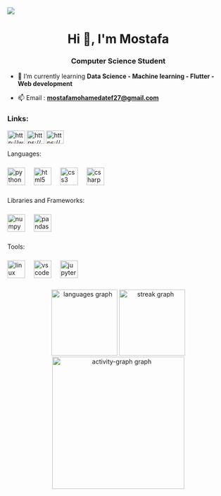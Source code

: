 <img src="https://github.com/Mostafa-Mohamed-Atef/Mostafa-Mohamed-Atef/assets/151864798/54c769cc-f42b-458d-b816-90b99828eec0">
<h1 align="center">Hi 👋, I'm Mostafa</h1>
<h3 align="center">Computer Science Student</h3>

- 🌱 I’m currently learning **Data Science - Machine learning - Flutter - Web development**

- 📫 Email : **mostafamohamedatef27@gmail.com**

<h3 align="left">Links:</h3>
<p align="left">
<a href="https://linkedin.com/in/http://www.linkedin.com/in/mostafa-mohamed-atef" target="blank"><img align="center" src="https://raw.githubusercontent.com/rahuldkjain/github-profile-readme-generator/master/src/images/icons/Social/linked-in-alt.svg" alt="http://www.linkedin.com/in/mostafa-mohamed-atef" height="30" width="40" /></a>
<a href="https://kaggle.com/https://www.kaggle.com/mostafaatefffff" target="blank"><img align="center" src="https://raw.githubusercontent.com/rahuldkjain/github-profile-readme-generator/master/src/images/icons/Social/kaggle.svg" alt="https://www.kaggle.com/mostafaatefffff" height="30" width="40" /></a>
<a href="https://www.hackerrank.com/profile/mostafa_atef3" target="blank"><img align="center" src="https://raw.githubusercontent.com/rahuldkjain/github-profile-readme-generator/master/src/images/icons/Social/hackerrank.svg" alt="https://www.hackerrank.com/profile/mostafa_atef3" height="30" width="40" /></a>
</p>

<p align="left">Languages:</p>

###

<div align="left">
  <img src="https://cdn.jsdelivr.net/gh/devicons/devicon/icons/python/python-plain.svg" height="40" alt="python logo"  />
  <img width="12" />
  <img src="https://cdn.jsdelivr.net/gh/devicons/devicon/icons/html5/html5-plain.svg" height="40" alt="html5 logo"  />
  <img width="12" />
  <img src="https://cdn.jsdelivr.net/gh/devicons/devicon/icons/css3/css3-plain.svg" height="40" alt="css3 logo"  />
  <img width="12" />
  <img src="https://cdn.jsdelivr.net/gh/devicons/devicon/icons/csharp/csharp-plain.svg" height="40" alt="csharp logo"  />
</div>

###

<p align="left">Libraries and Frameworks:</p>

###

<div align="left">
  <img src="https://cdn.jsdelivr.net/gh/devicons/devicon/icons/numpy/numpy-original.svg" height="40" alt="numpy logo"  />
  <img width="12" />
  <img src="https://cdn.jsdelivr.net/gh/devicons/devicon/icons/pandas/pandas-original.svg" height="40" alt="pandas logo"  />
</div>

###

<p align="left">Tools:</p>

###

<div align="left">
  <img src="https://cdn.simpleicons.org/linux/FCC624" height="40" alt="linux logo"  />
  <img width="12" />
  <img src="https://cdn.simpleicons.org/visualstudiocode/007ACC" height="40" alt="vscode logo"  />
  <img width="12" />
  <img src="https://cdn.jsdelivr.net/gh/devicons/devicon/icons/jupyter/jupyter-original-wordmark.svg" height="40" alt="jupyter logo"  />
</div>

###

<div align="center">
  <img src="https://github-readme-stats.vercel.app/api/top-langs?username=Mostafa-Mohamed-Atef&locale=en&hide_title=false&layout=compact&card_width=320&langs_count=10&theme=github_dark&hide_border=true&order=2" height="150" alt="languages graph"  />
  <img src="https://streak-stats.demolab.com?user=Mostafa-Mohamed-Atef&locale=en&mode=daily&theme=github_dark&hide_border=true&border_radius=5&order=3" height="150" alt="streak graph"  />
  <img src="https://github-readme-activity-graph.vercel.app/graph?username=Mostafa-Mohamed-Atef&radius=16&theme=github-dark&area=true&order=5&hide_border=true" height="300" alt="activity-graph graph"  />
</div>

###
